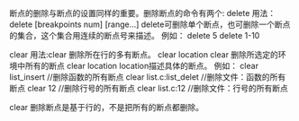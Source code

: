 断点的删除与断点的设置同样的重要。删除断点的命令有两个:
delete
用法：delete [breakpoints num] [range...]
delete可删除单个断点，也可删除一个断点的集合，这个集合用连续的断点号来描述。
例如：
delete 5
delete 1-10

clear
用法:clear 
    删除所在行的多有断点。
    clear location
clear 删除所选定的环境中所有的断点
clear location location描述具体的断点。
例如：
clear list_insert         //删除函数的所有断点
clear list.c:list_delet   //删除文件：函数的所有断点
clear 12                  //删除行号的所有断点
clear list.c:12           //删除文件：行号的所有断点

clear 删除断点是基于行的，不是把所有的断点都删除。